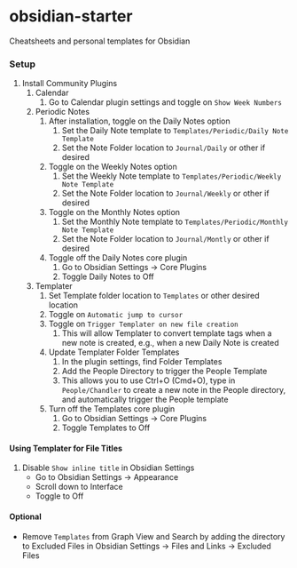 # obsidian-starter
Cheatsheets and personal templates for Obsidian

### Setup 
1. Install Community Plugins
	1. Calendar
		1. Go to Calendar plugin settings and toggle on `Show Week Numbers`
	2. Periodic Notes
		1. After installation, toggle on the Daily Notes option
			1. Set the Daily Note template to `Templates/Periodic/Daily Note Template`
			2. Set the Note Folder location to `Journal/Daily` or other if desired
		2.  Toggle on the Weekly Notes option
			1. Set the Weekly Note template to `Templates/Periodic/Weekly Note Template`
			2. Set the Note Folder location to `Journal/Weekly` or other if desired
		3. Toggle on the Monthly Notes option
			1. Set the Monthly Note template to `Templates/Periodic/Monthly Note Template`
			2. Set the Note Folder location to `Journal/Montly` or other if desired
		4. Toggle off the Daily Notes core plugin
			1. Go to Obsidian Settings -> Core Plugins
			2. Toggle Daily Notes to Off
	3. Templater
		1. Set Template folder location to `Templates` or other desired location
		2. Toggle on `Automatic jump to cursor`
		3. Toggle on `Trigger Templater on new file creation`
			1. This will allow Templater to convert template tags when a new note is created, e.g., when a new Daily Note is created
		4. Update Templater Folder Templates
			1. In the plugin settings, find Folder Templates
			2. Add the People Directory to trigger the People Template
			3. This allows you to use Ctrl+O (Cmd+O), type in `People/Chandler` to create a new note in the People directory, and automatically trigger the People template
		5. Turn off the Templates core plugin
			1. Go to Obsidian Settings -> Core Plugins
			2. Toggle Templates to Off
#### Using Templater for File Titles
1. Disable `Show inline title` in Obsidian Settings
	- Go to Obsidian Settings -> Appearance
	- Scroll down to Interface
	- Toggle to Off

#### Optional
- Remove `Templates` from Graph View and Search by adding the directory to Excluded Files in Obsidian Settings -> Files and Links -> Excluded Files